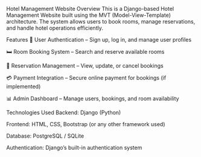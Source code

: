 Hotel Management Website
Overview
This is a Django-based Hotel Management Website built using the MVT (Model-View-Template) architecture. The system allows users to book rooms, manage reservations, and handle hotel operations efficiently.

Features
🏨 User Authentication – Sign up, log in, and manage user profiles

🛏 Room Booking System – Search and reserve available rooms

📅 Reservation Management – View, update, or cancel bookings

💳 Payment Integration – Secure online payment for bookings (if implemented)

📊 Admin Dashboard – Manage users, bookings, and room availability



Technologies Used
Backend: Django (Python)

Frontend: HTML, CSS, Bootstrap (or any other framework used)

Database: PostgreSQL / SQLite

Authentication: Django’s built-in authentication system

